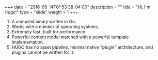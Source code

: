 +++
date = "2016-06-14T01:53:38-04:00"
description = ""
title = "Hi, I'm Hugo!"
type = "slide"
weight = 1
+++
<span class="big">
<ol>
  <li>
    A compiled binary written in Go.
  </li>
  <li>
    Works with a number of operating systems.
  </li>
  <li>
    Extremely fast, built for performance.
  </li>
  <li>
    Powerful content model matched with a powerful template implementation.
  </li>
  <li>
    HUGO has no asset pipeline, minimal native "plugin" archtitecture, and plugins cannot be written for it.
  </li>
</ol>
</span>